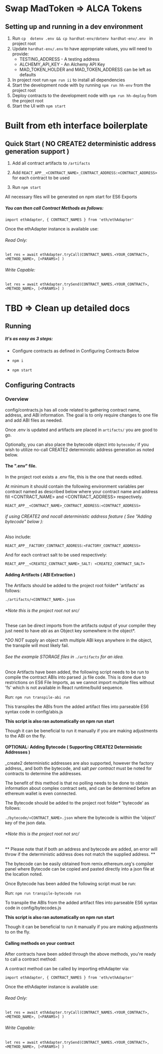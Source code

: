 
# Swap MadToken => ALCA Tokens

## Setting up and running in a dev environment

1. Run `cp  dotenv .env && cp hardhat-env/dotenv hardhat-env/.env ` in project root
2. Update `hardhat-env/.env` to have appropriate values, you will need to provide:
    - TESTING_ADDRESS - A testing address
    - ALCHEMY_API_KEY - An Alchemy API Key
    - MAD_TOKEN_HOLDER and MAD_TOKEN_ADDRESS can be left as defaults
3. In project root run `npm run ii` to install all dependencies
4. Start the development node with by running `npm run hh-env` from the project root
5. Deploy contracts to the development node with `npm run hh-deploy` from the project root
6. Start the UI with `npm start`
# Built from eth interface boilerplate

## Quick Start ( NO CREATE2 deterministic address generation support )

1. Add all contract artifacts to `/artifacts`

2. Add `REACT_APP__<CONTRACT_NAME>_CONTRACT_ADDRESS:<CONTRACT_ADDRESS>` for each contract to be used

3. Run `npm start`

All necessary files will be generated on npm start for ES6 Exports

##### You can then call Contract Methods as follows:

`import ethAdapter, { CONTRACT_NAMES } from 'eth/ethAdapter'`

Once the ethAdapter instance is available use: 

###### Read Only:

`let res = await ethAdapter.tryCall(CONTRACT_NAMES.<YOUR_CONTRACT>, <METHOD_NAME>, [<PARAMS>] )` 

###### Write Capable:

`let res = await ethAdapter.trySend(CONTRACT_NAMES.<YOUR_CONTRACT>, <METHOD_NAME>, [<PARAMS>] )` 

# TBD => Clean up detailed docs

## Running

##### It's as easy as 3 steps:

- Configure contracts as defined in Configuring Contracts Below

- `npm i`

- `npm start`

## Configuring Contracts

### Overview

config/contracts.js has all code related to gathering contract name, address, and ABI information. The goal is to only require changes to one file and add ABI files as needed.

Once .env is updated and artifacts are placed in `artifacts/` you are good to go.

Optionally, you can also place the bytecode object into `bytecode/` if you wish to utilize no-call CREATE2 deterministic address generation as noted below.

#### The ".env" file.

In the project root exists a .env file, this is the one that needs edited.

At minimum it should contain the following environment variables per contract named as described below where your contract name and address fill <CONTRACT_NAME> and <CONTRACT_ADDRESS> respectively.

`REACT_APP__<CONTRACT_NAME>_CONTRACT_ADDRESS:<CONTRACT_ADDRESS>`

###### <OPTIONAL> if using CREATE2 and nocall deterministic address feature ( See "Adding bytecode" below ):

Also include: 

`REACT_APP__FACTORY_CONTRACT_ADDRESS:<FACTORY_CONTRACT_ADDRESS>`

And for each contract salt to be used respectively:

`REACT_APP__<CREATE2_CONTRACT_NAME>_SALT: <CREATE2_CONTRACT_SALT>`

#### Adding Artifacts ( ABI Extraction )

The Artifacts should be added to the project root folder* 'artifacts' as follows: 

`./artifacts/<CONTRACT_NAME>.json`

###### *Note this is the project root not src/

These can be direct imports from the artifacts output of your compiler they just need to have *abi* as an Object key somewhere in the object*. 

**DO NOT* supply an object with multiple ABI keys anywhere in the object, the transpile will most likely fail. 

###### See the example STORAGE files in `./artifacts` for an idea.

Once Artifacts have been added, the following script needs to be run to compile the contract ABIs into parsed .js file code. 
This is done due to restrictions on ES6 File Imports, as we cannot import multiple files without 'fs' which is not available in React runtime/build sequence.

Run: `npm run transpile-abi run`

This transpiles the ABIs from the added artifact files into parseable ES6 syntax code in config/abis.js

**This script is also ran automatically on npm run start**

Though it can be beneficial to run it manually if you are making adjustments to the ABI on the fly.

#### OPTIONAL: Adding Bytecode ( Supporting CREATE2 Deterministic Addresses )

_create2 deterministic addresses are also supported, however the factory address,, and both the bytecode, and salt *per contract* must be noted for contracts to determine the addresses.

The benefit of this method is that no polling needs to be done to obtain information about complex contract sets, and can be determined before an ethereum wallet is even connected.

The Bytecode should be added to the project root folder* 'bytecode' as follows: 

`./bytecode/<CONTRACT_NAME>.json` where the bytecode is within the 'object' key of the json data.

###### *Note this is the project root not src/

** Please note that if both an address and bytecode are added, an error will throw if the deterministic address does not match the supplied address. **

The bytecode can be easily obtained from remix.ethereum.org's compiler panel where Bytecode can be copied and pasted directly into a json file at the location noted.

Once Bytecode has been added the following script must be run:

Run: `npm run transpile-bytecode run`

To transpile the ABIs from the added artifact files into parseable ES6 syntax code in config/bytecodes.js

**This script is also ran automatically on npm run start**

Though it can be beneficial to run it manually if you are making adjustments to on the fly.

#### Calling methods on your contract

After contracts have been added through the above methods, you're ready to call a contract method:

A contract method can be called by importing ethAdapter via:

`import ethAdapter, { CONTRACT_NAMES } from 'eth/ethAdapter'`

Once the ethAdapter instance is available use: 

###### Read Only:

`let res = await ethAdapter.tryCall(CONTRACT_NAMES.<YOUR_CONTRACT>, <METHOD_NAME>, [<PARAMS>] )` 

###### Write Capable:

`let res = await ethAdapter.trySend(CONTRACT_NAMES.<YOUR_CONTRACT>, <METHOD_NAME>, [<PARAMS>] )` 
